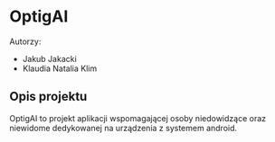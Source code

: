 # OptigAI

Autorzy:
* Jakub Jakacki
* Klaudia Natalia Klim

## Opis projektu
OptigAI to projekt aplikacji wspomagającej osoby niedowidzące oraz niewidome dedykowanej na urządzenia z systemem android. 